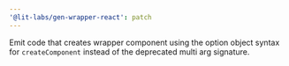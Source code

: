 ```yaml
---
'@lit-labs/gen-wrapper-react': patch
---
```


Emit code that creates wrapper component using the option object syntax for `createComponent` instead of the deprecated multi arg signature.
